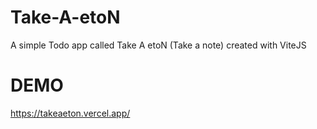 # Take-A-etoN
A simple Todo app called Take A etoN (Take a note) created with ViteJS 

# DEMO

https://takeaeton.vercel.app/

